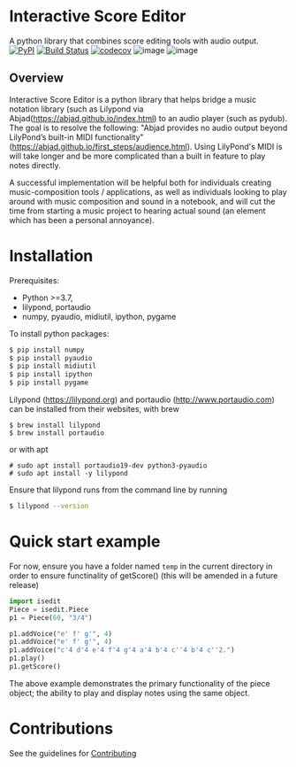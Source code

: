 # Interactive Score Editor
A python library that combines score editing tools with audio output.<br>
[![PyPI](https://img.shields.io/pypi/v/isedit)](https://pypi.org/project/isedit/)
[![Build Status](https://github.com/sadigulcelik/isedit/actions/workflows/build.yml/badge.svg)](https://github.com/sadigulcelik/isedit/actions?query=workflow%3A%22Build+Status%22)
[![codecov](https://codecov.io/gh/sadigulcelik/isedit/branch/main/graph/badge.svg?token=Y3YYB6AYD1)](https://codecov.io/gh/sadigulcelik/isedit)
![image](https://img.shields.io/badge/license-Apache--2.0-brightgreen)
![image](https://img.shields.io/github/issues/sadigulcelik/isedit)

## Overview

Interactive Score Editor is a python library that helps bridge a music notation library (such as Lilypond via Abjad(https://abjad.github.io/index.html) to an audio player (such as pydub). The goal is to resolve the following: "Abjad provides no audio output beyond LilyPond’s built-in MIDI functionality" (https://abjad.github.io/first_steps/audience.html). Using LilyPond's MIDI is will take longer and be more complicated than a built in feature to play notes directly.

A successful implementation will be helpful both for individuals creating music-composition tools / applications, as well as individuals looking to play around with music composition and sound in a notebook, and will cut the time from starting a music project to hearing actual sound (an element which has been a personal annoyance).

# Installation

Prerequisites:
* Python >=3.7,
* lilypond, portaudio
* numpy, pyaudio, midiutil, ipython, pygame

To install python packages:
```bash
$ pip install numpy
$ pip install pyaudio
$ pip install midiutil
$ pip install ipython
$ pip install pygame
```

Lilypond (https://lilypond.org) and portaudio (http://www.portaudio.com) can be installed from their websites, with brew
```
$ brew install lilypond
$ brew install portaudio
```
or with apt
```
# sudo apt install portaudio19-dev python3-pyaudio
# sudo apt install -y lilypond
```

Ensure that lilypond runs from the command line by running 
```bash
$ lilypond --version
```

# Quick start example

For now, ensure you have a folder named `temp` in the current directory in order to ensure functinality of getScore() (this will be amended in a future release)
```python
import isedit
Piece = isedit.Piece
p1 = Piece(60, "3/4")

p1.addVoice("e' f' g'", 4)
p1.addVoice("e' f' g'", 4)
p1.addVoice("c'4 d'4 e'4 f'4 g'4 a'4 b'4 c''4 b'4 c''2.")
p1.play()
p1.getScore()
```

The above example demonstrates the primary functionality of the piece object; the ability to play and display notes using the same object.

# Contributions
See the guidelines for [Contributing](https://github.com/sadigulcelik/isedit/blob/main/CONTRIBUTING.md)


